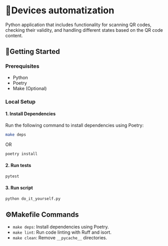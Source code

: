 # 🧩Devices automatization

Python application that includes functionality for scanning QR codes, checking their validity, and handling different states based on the QR code content.

## 🐾Getting Started

### Prerequisites

- Python
- Poetry
- Make (Optional)

### Local Setup
#### 1. Install Dependencies
Run the following command to install dependencies using Poetry:
```bash
make deps
```
OR 
```bash
poetry install
```

#### 2. Run tests
```bash
pytest
```

#### 3. Run script
```bash
python do_it_yourself.py
```

## ⚙️Makefile Commands

- `make deps`: Install dependencies using Poetry.
- `make lint`: Run code linting with Ruff and isort.
- `make clean`: Remove `__pycache__` directories.
